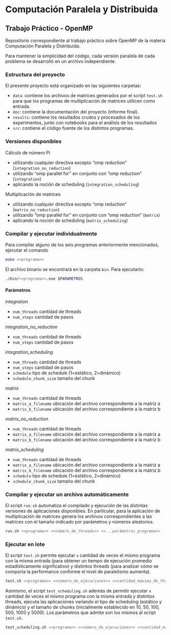 # Computación Paralela y Distribuida
## Trabajo Práctico - OpenMP

Repositorio correspondiente al trabajo práctico sobre OpenMP de la materia Computación Paralela y Distribuida.

Para mantener la simplicidad del código, cada versión paralela de cada problema se desarrolló en un archivo independiente.

### Estructura del proyecto
El presente proyecto está organizado en las siguientes carpetas:

- `data`: contiene los archivos de matrices generados por el script `test.sh` para que los programas de multiplicación de matrices utilicen como entrada.
- `doc`: contiene la documentación del proyecto (informe final).
- `results`: contiene los resultados crudos y procesados de los experimentos, junto con notebooks para el análisis de los resultados
- `src`: contiene el código fuente de los distintos programas.

### Versiones disponibles

Cálculo de número Pi
- utilizando cualquier directiva excepto “omp reduction” (`integration_no_reduction`)
- utilizando “omp parallel for” en conjunto con “omp reduction” (`integration`)
- aplicando la noción de scheduling (`integration_scheduling`)

Multiplicación de matrices
- utilizando cualquier directiva excepto “omp reduction” (`matrix_no_reduction`)
- utilizando “omp parallel for” en conjunto con “omp reduction” (`matrix`)
- aplicando la noción de scheduling (`matrix_scheduling`)

### Compilar y ejecutar individualmente

Para compilar alguno de los seis programas anteriormente mencionados, ejecutar el comando
```sh
make <<programa>>
```

El archivo binario se encontrará en la carpeta `bin`. Para ejecutarlo:
```sh
./bin/<<programa>>.exe $PARAMETROS
```

#### Parámetros
*integration*
- `num_threads` cantidad de threads
- `num_steps` cantidad de pasos


*integration_no_reduction*

- `num_threads` cantidad de threads
- `num_steps` cantidad de pasos

*integration_scheduling*

- `num_threads` cantidad de threads
- `num_steps` cantidad de pasos
- `schedule` tipo de schedule (1=estático, 2=dinámico)
- `schedule_chunk_size` tamaño del chunk


*matrix*

- `num_threads` cantidad de threads
- `matrix_a_filename` ubicación del archivo correspondiente a la matriz a
- `matrix_b_filename` ubicación del archivo correspondiente a la matriz b

*matrix_no_reduction*

- `num_threads` cantidad de threads
- `matrix_a_filename` ubicación del archivo correspondiente a la matriz a
- `matrix_b_filename` ubicación del archivo correspondiente a la matriz b

*matrix_scheduling*

- `num_threads` cantidad de threads
- `matrix_a_filename` ubicación del archivo correspondiente a la matriz a
- `matrix_b_filename` ubicación del archivo correspondiente a la matriz b
- `schedule` tipo de schedule (1=estático, 2=dinámico)
- `schedule_chunk_size` tamaño del chunk

### Compilar y ejecutar un archivo automáticamente

El script `run.sh` automatiza el compilado y ejecución de las distintas versiones de aplicaciones disponibles. En particular, para la aplicación de multiplicación de matrices genera los archivos correspondientes a las matrices con el tamaño indicado por parámetros y números aleatorios.

``` sh
run.sh <<programa>> <<número_de_threads>> <<...parámetros_programa>>
```

### Ejecutar en lote
El script `test.sh` permite ejecutar `x` cantidad de veces el mismo programa con la misma entrada (para obtener un tiempo de ejecución promedio estadísticamente significativo) y distintos threads (para analizar cómo se comporta la performance conforme el nivel de paralelismo aumenta).

``` sh
test.sh <<programa>> <<número_de_ejecuciones>> <<cantidad_máxima_de_threads>> <<programa>> <<...parámetros_programa>>
```

Asimismo, el script `test_scheduling.sh` además de permitir ejecutar `x` cantidad de veces el mismo programa con la misma entrada y distintos threads, ejecuta las aplicaciones variando el tipo de scheduling (estático y dinámico) y el tamaño de chunks (inicialmente establecido en 10, 50, 100, 500, 1000 y 5000). Los parámetros que admite son los mismos al script `test.sh`.

``` sh
test_scheduling.sh <<programa>> <<número_de_ejecuciones>> <<cantidad_máxima_de_threads>> <<programa>> <<...parámetros_programa>>
```
